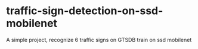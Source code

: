 # traffic-sign-detection-on-ssd-mobilenet
A simple project, recognize 6 traffic signs on GTSDB train on ssd mobilenet
